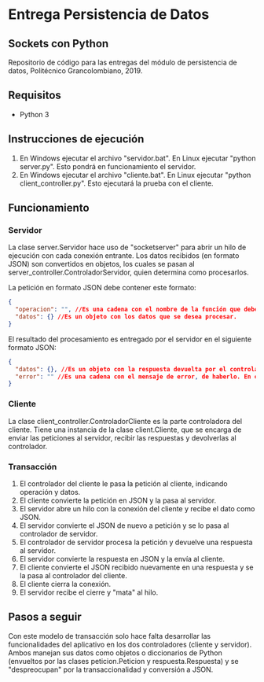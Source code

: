 # Entrega Persistencia de Datos
## Sockets con Python

Repositorio de código para las entregas del módulo de persistencia de datos, Politécnico Grancolombiano, 2019.

## Requisitos
- Python 3

## Instrucciones de ejecución
1. En Windows ejecutar el archivo "servidor.bat". En Linux ejecutar "python server.py". Esto pondrá en funcionamiento el servidor.
2. En Windows ejecutar el archivo "cliente.bat". En Linux ejecutar "python client_controller.py". Esto ejecutará la prueba con el cliente.

## Funcionamiento

### Servidor
La clase server.Servidor hace uso de "socketserver" para abrir un hilo de ejecución con cada conexión entrante. Los datos recibidos (en formato JSON) son convertidos en objetos, los cuales se pasan al server_controller.ControladorServidor, quien determina como procesarlos.

La petición en formato JSON debe contener este formato:

```json
{
  "operacion": "", //Es una cadena con el nombre de la función que debe ejecutar el controlador.
  "datos": {} //Es un objeto con los datos que se desea procesar.
}
```

El resultado del procesamiento es entregado por el servidor en el siguiente formato JSON:

```json
{
  "datos": {}, //Es un objeto con la respuesta devuelta por el controlador.
  "error": "" //Es una cadena con el mensaje de error, de haberlo. En otro caso es null.
}
```

### Cliente
La clase client_controller.ControladorCliente es la parte controladora del cliente. Tiene una instancia de la clase client.Cliente, que se encarga de enviar las peticiones al servidor, recibir las respuestas y devolverlas al controlador.

### Transacción
1. El controlador del cliente le pasa la petición al cliente, indicando operación y datos.
2. El cliente convierte la petición en JSON y la pasa al servidor.
3. El servidor abre un hilo con la conexión del cliente y recibe el dato como JSON.
4. El servidor convierte el JSON de nuevo a petición y se lo pasa al controlador de servidor.
5. El controlador de servidor procesa la petición y devuelve una respuesta al servidor.
6. El servidor convierte la respuesta en JSON y la envía al cliente.
7. El cliente convierte el JSON recibido nuevamente en una respuesta y se la pasa al controlador del cliente.
8. El cliente cierra la conexión.
9. El servidor recibe el cierre y "mata" al hilo.

## Pasos a seguir
Con este modelo de transacción solo hace falta desarrollar las funcionalidades del aplicativo en los dos controladores (cliente y servidor). Ambos manejan sus datos como objetos o diccionarios de Python (envueltos por las clases peticion.Peticion y respuesta.Respuesta) y se "despreocupan" por la transaccionalidad y conversión a JSON.

